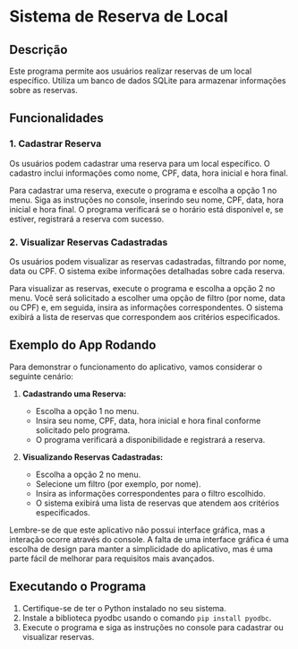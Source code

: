 # Sistema de Reserva de Local

## Descrição
Este programa permite aos usuários realizar reservas de um local específico. Utiliza um banco de dados SQLite para armazenar informações sobre as reservas.

## Funcionalidades

### 1. Cadastrar Reserva
Os usuários podem cadastrar uma reserva para um local específico. O cadastro inclui informações como nome, CPF, data, hora inicial e hora final.

Para cadastrar uma reserva, execute o programa e escolha a opção 1 no menu. Siga as instruções no console, inserindo seu nome, CPF, data, hora inicial e hora final. O programa verificará se o horário está disponível e, se estiver, registrará a reserva com sucesso.

### 2. Visualizar Reservas Cadastradas
Os usuários podem visualizar as reservas cadastradas, filtrando por nome, data ou CPF. O sistema exibe informações detalhadas sobre cada reserva.

Para visualizar as reservas, execute o programa e escolha a opção 2 no menu. Você será solicitado a escolher uma opção de filtro (por nome, data ou CPF) e, em seguida, insira as informações correspondentes. O sistema exibirá a lista de reservas que correspondem aos critérios especificados.

## Exemplo do App Rodando

Para demonstrar o funcionamento do aplicativo, vamos considerar o seguinte cenário:

1. **Cadastrando uma Reserva:**
   - Escolha a opção 1 no menu.
   - Insira seu nome, CPF, data, hora inicial e hora final conforme solicitado pelo programa.
   - O programa verificará a disponibilidade e registrará a reserva.

2. **Visualizando Reservas Cadastradas:**
   - Escolha a opção 2 no menu.
   - Selecione um filtro (por exemplo, por nome).
   - Insira as informações correspondentes para o filtro escolhido.
   - O sistema exibirá uma lista de reservas que atendem aos critérios especificados.

Lembre-se de que este aplicativo não possui interface gráfica, mas a interação ocorre através do console. A falta de uma interface gráfica é uma escolha de design para manter a simplicidade do aplicativo, mas é uma parte fácil de melhorar para requisitos mais avançados.

## Executando o Programa

1. Certifique-se de ter o Python instalado no seu sistema.
2. Instale a biblioteca pyodbc usando o comando `pip install pyodbc`.
3. Execute o programa e siga as instruções no console para cadastrar ou visualizar reservas.

